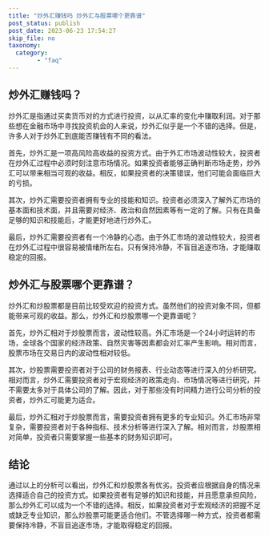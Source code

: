 ```yaml
---
title: "炒外汇赚钱吗 炒外汇与股票哪个更靠谱"
post_status: publish
post_date: 2023-06-23 17:54:27
skip_file: no
taxonomy:
  category:
        - "faq"
---
```


## 炒外汇赚钱吗？

炒外汇是指通过买卖货币对的方式进行投资，以从汇率的变化中赚取利润。对于那些想在金融市场中寻找投资机会的人来说，炒外汇似乎是一个不错的选择。但是，许多人对于炒外汇到底能否赚钱有不同的看法。

首先，炒外汇是一项高风险高收益的投资方式。由于外汇市场波动性较大，投资者在炒外汇过程中必须时刻注意市场情况。如果投资者能够正确判断市场走势，炒外汇可以带来相当可观的收益。相反，如果投资者的决策错误，他们可能会面临巨大的亏损。

其次，炒外汇需要投资者拥有专业的技能和知识。投资者必须深入了解外汇市场的基本面和技术面，并且需要对经济、政治和自然因素等有一定的了解。只有在具备足够的知识和技能后，才能更好地进行炒外汇。

最后，炒外汇需要投资者有一个冷静的心态。由于外汇市场的波动性较大，投资者在炒外汇过程中很容易被情绪所左右。只有保持冷静，不盲目追逐市场，才能赚取稳定的回报。

## 炒外汇与股票哪个更靠谱？

炒外汇和炒股票都是目前比较受欢迎的投资方式。虽然他们的投资对象不同，但都能带来可观的收益。那么，炒外汇和炒股票哪一个更靠谱呢？

首先，炒外汇相对于炒股票而言，波动性较高。外汇市场是一个24小时运转的市场，全球各个国家的经济政策、自然灾害等因素都会对汇率产生影响。相对而言，股票市场在交易日内的波动性相对较低。

其次，炒股票需要投资者对于公司的财务报表、行业动态等进行深入的分析研究。相对而言，炒外汇需要投资者对于宏观经济的政策走向、市场情况等进行研究，并不需要太多对于具体公司的了解。因此，对于那些没有时间精力进行公司分析的投资者，炒外汇可能更为适合。

最后，炒外汇相对于炒股票而言，需要投资者拥有更多的专业知识。外汇市场非常复杂，需要投资者对于各种指标、技术分析等进行深入了解。相对而言，炒股票相对简单，投资者只需要掌握一些基本的财务知识即可。

## 结论

通过以上的分析可以看出，炒外汇和炒股票各有优劣。投资者应根据自身的情况来选择适合自己的投资方式。如果投资者有足够的知识和技能，并且愿意承担风险，那么炒外汇可以成为一个不错的选择。相反，如果投资者对于宏观经济的把握不足或缺乏专业知识，那么炒股票可能更适合他们。不管选择哪一种方式，投资者都需要保持冷静，不盲目追逐市场，才能取得稳定的回报。
